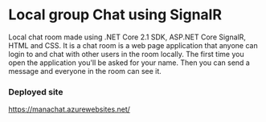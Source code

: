 # Local group Chat using SignalR
Local chat room made using .NET Core 2.1 SDK, ASP.NET Core SignalR, HTML and CSS. It is a chat room is a web page application that anyone can login to and chat with other users in the room locally. The first time you open the application you'll be asked for your name. Then you can send a message and everyone in the room can see it.

### Deployed site
https://manachat.azurewebsites.net/
